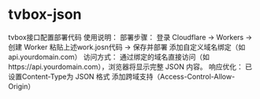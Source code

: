 # tvbox-json
tvbox接口配置部署代码
使用说明：
部署步骤：
登录 Cloudflare → Workers → 创建 Worker
粘贴上述work.josn代码 → 保存并部署
添加自定义域名绑定（如api.yourdomain.com）
访问方式：
通过绑定的域名直接访问（如https://api.yourdomain.com），浏览器将显示完整 JSON 内容。
响应优化：
已设置Content-Type为 JSON 格式
添加跨域支持（Access-Control-Allow-Origin）
